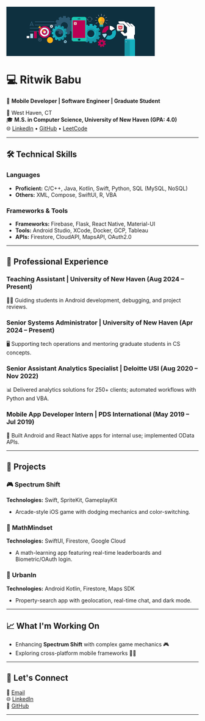 ![Banner](./banner.png)

# 💻 Ritwik Babu  

🌟 **Mobile Developer | Software Engineer | Graduate Student**  

📍 West Haven, CT  
🎓 **M.S. in Computer Science, University of New Haven (GPA: 4.0)**  
🌐 [LinkedIn](https://linkedin.com/in/ritwikbabu) • [GitHub](https://github.com/prep0ster0us) • [LeetCode](https://leetcode.com/LupinTheThird)  

---

## 🛠️ **Technical Skills**  

### Languages  
- **Proficient:** C/C++, Java, Kotlin, Swift, Python, SQL (MySQL, NoSQL)  
- **Others:** XML, Compose, SwiftUI, R, VBA  

### Frameworks & Tools  
- **Frameworks:** Firebase, Flask, React Native, Material-UI  
- **Tools:** Android Studio, XCode, Docker, GCP, Tableau  
- **APIs:** Firestore, CloudAPI, MapsAPI, OAuth2.0  

---

## 💼 **Professional Experience**  

### **Teaching Assistant | University of New Haven** (Aug 2024 – Present)  
👨‍🏫 Guiding students in Android development, debugging, and project reviews.  

### **Senior Systems Administrator | University of New Haven** (Apr 2024 – Present)  
🖥️ Supporting tech operations and mentoring graduate students in CS concepts.  

### **Senior Assistant Analytics Specialist | Deloitte USI** (Aug 2020 – Nov 2022)  
📊 Delivered analytics solutions for 250+ clients; automated workflows with Python and VBA.  

### **Mobile App Developer Intern | PDS International** (May 2019 – Jul 2019)  
📱 Built Android and React Native apps for internal use; implemented OData APIs.  

---

## 🚀 **Projects**  

### 🎮 **Spectrum Shift**  
**Technologies:** Swift, SpriteKit, GameplayKit  
- Arcade-style iOS game with dodging mechanics and color-switching.  

### 🧮 **MathMindset**  
**Technologies:** SwiftUI, Firestore, Google Cloud  
- A math-learning app featuring real-time leaderboards and Biometric/OAuth login.  

### 🏡 **UrbanIn**  
**Technologies:** Android Kotlin, Firestore, Maps SDK  
- Property-search app with geolocation, real-time chat, and dark mode.  

---

## 📈 **What I'm Working On**  

- Enhancing **Spectrum Shift** with complex game mechanics 🎮  
- Exploring cross-platform mobile frameworks 🤖🍎  

---

## 🌟 **Let's Connect**  

💌 [Email](mailto:ritwik.babu2@gmail.com)  
🌐 [LinkedIn](https://linkedin.com/in/ritwikbabu)  
🔗 [GitHub](https://github.com/prep0ster0us)  

---
